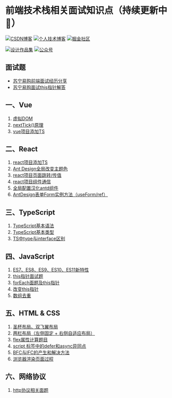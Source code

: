 # 前端技术栈相关面试知识点（持续更新中:running:）

<!-- ## 相关链接 -->
[![CSDN博客](https://img.shields.io/badge/CSDN博客-@情非得已小猿猿-orange)](https://blog.csdn.net/weixin_43924228)
[![个人技术博客](https://img.shields.io/badge/个人技术博客-@马超-green)](https://machao07.github.io)
[![掘金社区](https://img.shields.io/badge/掘金社区-@情非得已小猿猿-blue)](https://juejin.cn/user/1337486669527096)

[![设计作品集](https://img.shields.io/badge/设计作品集-@情非得已小猿猿-yellow)](https://machao07.zcool.com.cn)
[![公众号](https://img.shields.io/badge/公众号-@情非得已小猿猿-greentea)](https://machao07.github.io/img/official_account.jpg)


<!-- 1️⃣&nbsp;[CSDN](https://blog.csdn.net/weixin_43924228)&emsp;2️⃣&nbsp;[Machao's Blog](https://machao07.github.io/)&emsp;3️⃣&nbsp;[ZCOOL站酷](https://machao07.zcool.com.cn/) -->

## 面试题
- [苏宁易购前端面试经历分享](https://blog.csdn.net/weixin_43924228/article/details/90699272)
- [苏宁易购面试this指针解答](https://blog.csdn.net/weixin_43924228/article/details/90755267)

## 一、Vue
1. [虚拟DOM](https://github.com/machao07/interview-questions/issues/1)
2. [nextTick()原理](https://blog.csdn.net/weixin_43924228/article/details/106548886)
3. [vue项目添加TS](https://github.com/machao07/interview-questions/issues/7)

## 二、React
1. [react项目添加TS](https://github.com/machao07/interview-questions/issues/2)
2. [Ant Design全局改变主题色](https://github.com/machao07/react-admin/issues/1)
3. [react项目页面跳转/传值](https://github.com/machao07/react-admin/issues/3)
4. [react项目组件通信](https://github.com/machao07/react-admin/issues/4)
5. [全局配置汉化antd组件](https://github.com/machao07/react-admin/issues/2)
6. [AntDesign表单Form实例方法（useForm/ref）](https://github.com/machao07/react-admin/issues/5)

## 三、TypeScript
1. [TypeScript基本语法](https://github.com/machao07/interview-questions/issues/3)
2. [TypeScript基本类型](https://github.com/machao07/interview-questions/issues/10)
3. [TS中type与interface区别](https://github.com/machao07/interview-questions/issues/12)

## 四、JavaScript
1. [ES7、ES8、ES9、ES10、ES11新特性](https://github.com/machao07/interview-questions/issues/4)
2. [this指针面试题](https://github.com/machao07/interview-questions/issues/9)
3. [forEach面题及this指针](https://github.com/machao07/interview-questions/issues/11)
4. [改变this指针](https://github.com/machao07/interview-questions/issues/18)
5. [数组去重](https://github.com/machao07/interview-questions/issues/13)

## 五、HTML & CSS
1. [圣杯布局、双飞翼布局](https://github.com/machao07/interview-questions/issues/6)
2. [两栏布局（左侧固定 + 右侧自适应布局）](https://github.com/machao07/interview-questions/issues/17)
3. [flex属性计算题目](https://github.com/machao07/interview-questions/issues/5)
4. [script 标签中的defer和async异同点](https://github.com/machao07/interview-questions/issues/8)
5. [BFC与IFC的产生和解决方法](https://github.com/machao07/interview-questions/issues/14)
6. [浏览器渲染页面过程](https://github.com/machao07/interview-questions/issues/16)

## 六、网络协议
1. [http协议相关面题](https://github.com/machao07/interview-questions/issues/15)

